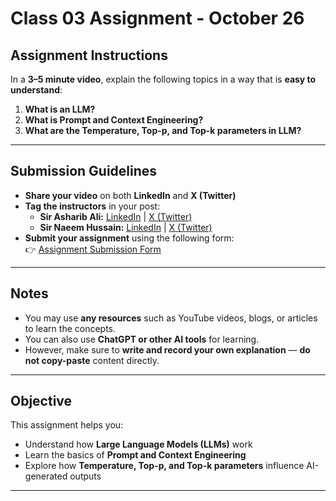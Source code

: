 # Class 03 Assignment - October 26

## Assignment Instructions

In a **3–5 minute video**, explain the following topics in a way that is **easy to understand**:

1. **What is an LLM?**  
2. **What is Prompt and Context Engineering?**  
3. **What are the Temperature, Top-p, and Top-k parameters in LLM?**

---

## Submission Guidelines

- **Share your video** on both **LinkedIn** and **X (Twitter)**  
- **Tag the instructors** in your post:  
  - **Sir Asharib Ali:** [LinkedIn](#) | [X (Twitter)](#)  
  - **Sir Naeem Hussain:** [LinkedIn](#) | [X (Twitter)](#)  
- **Submit your assignment** using the following form:  
  👉 [Assignment Submission Form](https://forms.gle/CykgmNKutCP8MaiQ8)

---

## Notes

- You may use **any resources** such as YouTube videos, blogs, or articles to learn the concepts.  
- You can also use **ChatGPT or other AI tools** for learning.  
- However, make sure to **write and record your own explanation** — **do not copy-paste** content directly.  

---

## Objective

This assignment helps you:
- Understand how **Large Language Models (LLMs)** work  
- Learn the basics of **Prompt and Context Engineering**  
- Explore how **Temperature, Top-p, and Top-k parameters** influence AI-generated outputs  

---

